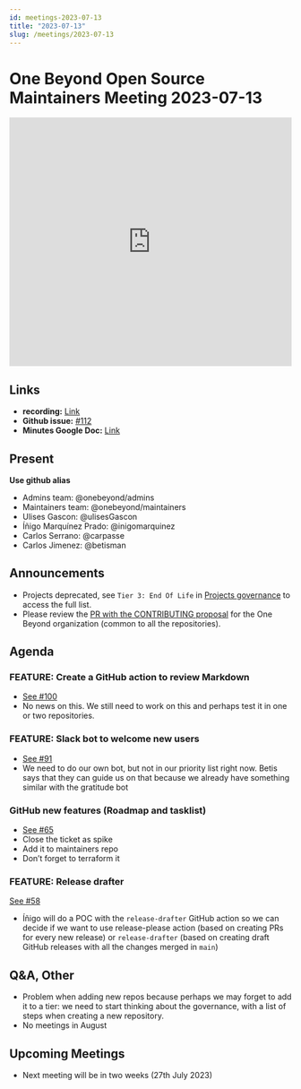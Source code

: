 ```yaml
---
id: meetings-2023-07-13
title: "2023-07-13"
slug: /meetings/2023-07-13
---
```


# One Beyond Open Source Maintainers Meeting 2023-07-13 

<iframe width="100%" height="444" src="https://www.youtube.com/embed/8OIs4WxtIKk" title="YouTube video player" frameborder="0" allow="accelerometer; autoplay; clipboard-write; encrypted-media; gyroscope; picture-in-picture; web-share" allowfullscreen></iframe>

## Links
* **recording:** [Link](https://www.youtube.com/watch?v=8OIs4WxtIKk)
* **Github issue:** [#112](https://github.com/onebeyond/maintainers/issues/112)
* **Minutes Google Doc:** [Link](https://docs.google.com/document/d/1jQuuUQfwwbXoD6gLeezVjFldRU-kmje2Ib7597jApPc/edit)

## Present
__Use github alias__
* Admins team: @onebeyond/admins
* Maintainers team: @onebeyond/maintainers
* Ulises Gascon: @ulisesGascon
* Íñigo Marquínez Prado: @inigomarquinez
* Carlos Serrano: @carpasse
* Carlos Jimenez: @betisman

## Announcements
- Projects deprecated, see `Tier 3: End Of Life` in [Projects governance](https://onebeyond-maintainers.netlify.app/governance/projects) to access the full list.
- Please review the [PR with the CONTRIBUTING proposal](https://github.com/onebeyond/.github/pull/10) for the One Beyond organization (common to all the repositories).



## Agenda

### FEATURE: Create a GitHub action to review Markdown 
- [See #100](https://github.com/onebeyond/admin/issues/100)
- No news on this. We still need to work on this and perhaps test it in one or two repositories.

### FEATURE: Slack bot to welcome new users 
- [See #91](https://github.com/onebeyond/admin/issues/91)
- We need to do our own bot, but not in our priority list right now. Betis says that they can guide us on that because we already have something similar with the gratitude bot


### GitHub new features (Roadmap and tasklist)
- [See #65](https://github.com/onebeyond/admin/issues/65)
- Close the ticket as spike
- Add it to maintainers repo
- Don’t forget to terraform it



### FEATURE: Release drafter 
[See #58](https://github.com/onebeyond/admin/issues/58)
- Íñigo will do a POC with the `release-drafter` GitHub action so we can decide if we want to use release-please action (based on creating PRs for every new release) or `release-drafter` (based on creating draft GitHub releases with all the changes merged in `main`)


## Q&A, Other

- Problem when adding new repos because perhaps we may forget to add it to a tier: we need to start thinking about the governance, with a list of steps when creating a new repository.
- No meetings in August


## Upcoming Meetings
- Next meeting will be in two weeks (27th July 2023)

